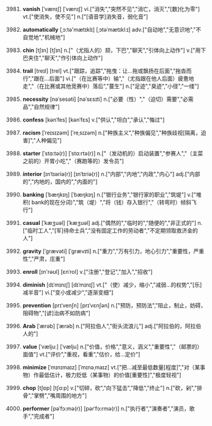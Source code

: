 3981. **vanish**
[ˈvænɪʃ]  [ˈvænɪʃ]
vi.["消失","突然不见","消亡，消灭","[数]化为零"]  vt.["使消失，使不见"]  n.["[语音学]消失音，弱化音"]  

3982. **automatically**
[ˌɔ:tə'mætɪklɪ]  [ˌɔtəˈmætɪkl:ɪ]
adv.["自动地","无意识地","不自觉地","机械地"]  

3983. **chin**
[tʃɪn]  [tʃɪn]
n.["（尤指人的）颏，下巴","聊天","引体向上动作"]  v.["用下巴夹住","聊天","作引体向上动作"]  

3984. **trail**
[treɪl]  [trel]
vt.["跟踪，追踪","拖曳：让…拖或飘扬在后面","拖沓而行","跟在…后面"]  vi.["（在比赛等中）输","（尤指跟在他人后面）疲惫地走","（在比赛或其他竞赛中）落后","蔓生"]  n.["足迹","臭迹","小径","一缕"]  

3985. **necessity**
[nəˈsesəti]  [nəˈsɛsɪti]
n.["必要（性）","（迫切）需要","必需品","自然规律"]  

3986. **confess**
[kənˈfes]  [kənˈfɛs]
v.["供认","坦白","承认","悔过"]  

3987. **racism**
[ˈreɪsɪzəm]  [ˈreˌsɪzəm]
n.["种族主义","种族偏见","种族歧视[隔离，迫害]","人种偏见"]  

3988. **starter**
[ˈstɑ:tə(r)]  [ˈstɑ:rtə(r)]
n.["（发动机的）启动装置","参赛人","（主菜之前的）开胃小吃","（赛跑等的）发令员"]  

3989. **interior**
[ɪnˈtɪəriə(r)]  [ɪnˈtɪriə(r)]
n.["内部","内地","内政","内心"]  adj.["内部的","内地的，国内的","内面的"]  

3990. **banking**
[ˈbæŋkɪŋ]  [ˈbæŋkɪŋ]
n.["银行业务","银行家的职业","筑堤"]  v.["堆积( bank的现在分词)","筑（堤）","将（钱）存入银行","（转弯时）倾斜飞行"]  

3991. **casual**
[ˈkæʒuəl]  [ˈkæʒuəl]
adj.["偶然的","临时的","随便的","非正式的"]  n.["临时工人","[军]待命士兵","没有固定工作的劳动者","不定期领取救济金的人"]  

3992. **gravity**
[ˈgrævəti]  [ˈɡrævɪti]
n.["重力","万有引力，地心引力","重要性，严重性","严肃，庄重"]  

3993. **enroll**
[ɪn'rəʊl]  [ɛnˈrol]
v.["注册","登记","加入","招收"]  

3994. **diminish**
[dɪˈmɪnɪʃ]  [dɪˈmɪnɪʃ]
vt.["（使）减少，缩小","减弱…的权势","[乐]减半音"]  vi.["变小或减少","逐渐变细"]  

3995. **prevention**
[prɪˈvenʃn]  [prɪˈvɛnʃən]
n.["预防，预防法","阻止，制止，妨碍，阻碍物","[谚]治病不如防病"]  

3996. **Arab**
[ˈærəb]  [ˈærəb]
n.["阿拉伯人","街头流浪儿"]  adj.["阿拉伯的，阿拉伯人的"]  

3997. **value**
[ˈvælju:]  [ˈvælju]
n.["价值，价格","意义，涵义","重要性","（邮票的）面值"]  vt.["评价","重视，看重","估价，给…定价"]  

3998. **minimize**
[ˈmɪnɪmaɪz]  [ˈmɪnəˌmaɪz]
vt.["把…减至最低数量[程度]","对（某事物）作最低估计，极力贬低（某事物）的价值[重要性]","极度轻视"]  

3999. **chop**
[tʃɒp]  [tʃɑ:p]
v.["切碎，砍","向下猛击","降低","终止"]  n.["砍，剁","排骨","掌劈","嘴周围的地方"]  

4000. **performer**
[pəˈfɔ:mə(r)]  [pərˈfɔ:rmə(r)]
n.["执行者","演奏者","演员，歌手","完成者"]  


